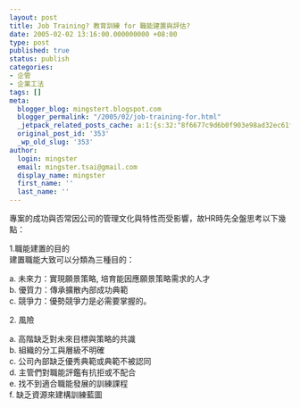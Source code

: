 ```yaml
---
layout: post
title: Job Training? 教育訓練 for 職能建置與評估?
date: 2005-02-02 13:16:00.000000000 +08:00
type: post
published: true
status: publish
categories:
- 企管
- 企業工法
tags: []
meta:
  blogger_blog: mingstert.blogspot.com
  blogger_permalink: "/2005/02/job-training-for.html"
  _jetpack_related_posts_cache: a:1:{s:32:"8f6677c9d6b0f903e98ad32ec61f8deb";a:2:{s:7:"expires";i:1443324057;s:7:"payload";a:3:{i:0;a:1:{s:2:"id";i:29;}i:1;a:1:{s:2:"id";i:516;}i:2;a:1:{s:2:"id";i:228;}}}}
  original_post_id: '353'
  _wp_old_slug: '353'
author:
  login: mingster
  email: mingster.tsai@gmail.com
  display_name: mingster
  first_name: ''
  last_name: ''
---
```

<p>專案的成功與否常因公司的管理文化與特性而受影響，故HR時先全盤思考以下幾點：</p>
<p>1.職能建置的目的<br />建置職能大致可以分類為三種目的：</p>
<p>a. 未來力：實現願景策略, 培育能因應願景策略需求的人才<br />b. 優質力：傳承擴散內部成功典範<br />c. 競爭力：優勢競爭力是必需要掌握的。</p>
<p>2. 風險</p>
<p>a. 高階缺乏對未來目標與策略的共識<br />b. 組織的分工與層級不明確<br />c. 公司內部缺乏優秀典範或典範不被認同<br />d. 主管們對職能評鑑有抗拒或不配合<br />e. 找不到適合職能發展的訓練課程<br />f. 缺乏資源來建構訓練藍圖</p>
